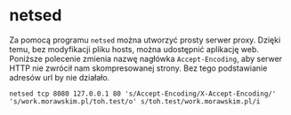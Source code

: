 # netsed

Za pomocą programu `netsed` można utworzyć prosty serwer proxy. Dzięki temu, bez modyfikacji pliku hosts, można udostępnić aplikację web. Poniższe polecenie zmienia nazwę nagłówka `Accept-Encoding`, aby serwer HTTP nie zwrócił nam skompresowanej strony. Bez tego podstawianie adresów url by nie działało.

```
netsed tcp 8080 127.0.0.1 80 's/Accept-Encoding/X-Accept-Encoding/' 's/work.morawskim.pl/toh.test/o' s/toh.test/work.morawskim.pl/i
```
